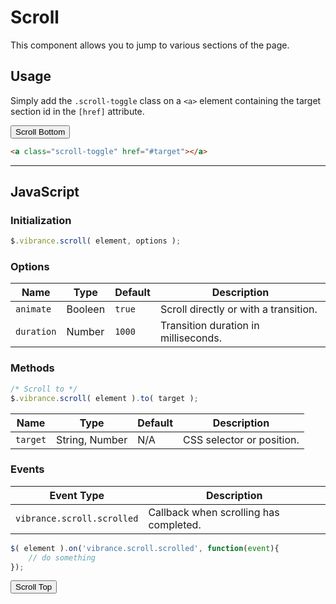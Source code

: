 # Scroll

This component allows you to jump to various sections of the page.

## Usage

Simply add the ```.scroll-toggle``` class on a ```<a>``` element containing the target section id in the ```[href]``` attribute.

<div class="docs-demo">
    <button id="targetA" href="#targetB" class="scroll-toggle button button-bordered">Scroll Bottom</button>
</div>

```html
<a class="scroll-toggle" href="#target"></a>
```

-----------

## JavaScript

### Initialization

```javascript
$.vibrance.scroll( element, options );
```

### Options

| Name | Type | Default | Description |
| ------ | ------- | ------- | ------- |
| ```animate``` | Booleen | ```true``` | Scroll directly or with a transition. |
| ```duration``` | Number | ```1000``` | Transition duration in milliseconds. |

### Methods

```javascript
/* Scroll to */
$.vibrance.scroll( element ).to( target );
```

| Name | Type | Default | Description |
| ------ | ------- | ------- | ------- |
| ```target``` | String, Number | N/A | CSS selector or position. |

### Events

| Event Type | Description |
| ------ | ------- |
| ```vibrance.scroll.scrolled```   | Callback when scrolling has completed. |


```javascript
$( element ).on('vibrance.scroll.scrolled', function(event){
    // do something
});
```

<div class="docs-demo">
    <button id="targetB" href="#targetA" class="scroll-toggle button button-bordered">Scroll Top</button>
</div>
<div style="height:400px">